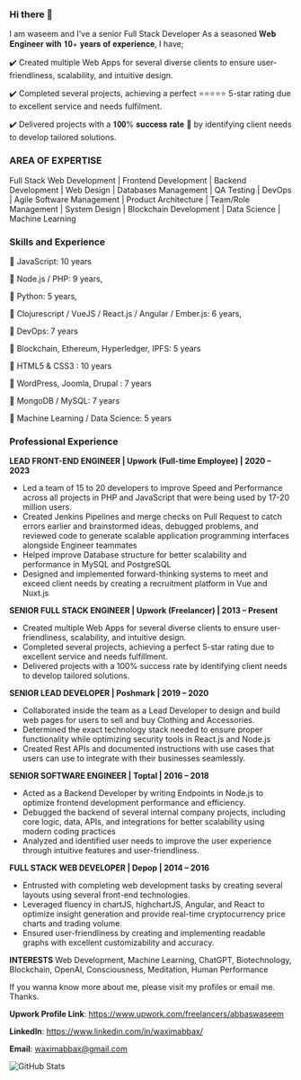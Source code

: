 ### Hi there 👋

I am waseem and I've a senior Full Stack Developer As a seasoned 𝐖𝐞𝐛 𝐄𝐧𝐠𝐢𝐧𝐞𝐞𝐫 𝐰𝐢𝐭𝐡 𝟏𝟎+ 𝐲𝐞𝐚𝐫𝐬 𝐨𝐟 𝐞𝐱𝐩𝐞𝐫𝐢𝐞𝐧𝐜𝐞, I have;

✔️ Created multiple Web Apps for several diverse clients to ensure user-friendliness, scalability, and intuitive design.

✔️ Completed several projects, achieving a perfect  ⭐⭐⭐⭐⭐  5-star rating due to excellent service and needs fulfilment.

✔️ Delivered projects with a  𝟏𝟎𝟎% 𝐬𝐮𝐜𝐜𝐞𝐬𝐬 𝐫𝐚𝐭𝐞 🚀 by identifying client needs to develop tailored solutions.


### AREA OF EXPERTISE

Full Stack Web Development | Frontend Development | Backend Development | Web Design | Databases Management | QA Testing | DevOps | Agile Software Management | Product Architecture | Team/Role Management | System Design | Blockchain Development | Data Science | Machine Learning



### Skills and Experience

🚀 JavaScript: 10 years

🚀 Node.js / PHP: 9 years,

🚀 Python: 5 years,

🚀 Clojurescript / VueJS / React.js / Angular / Ember.js: 6 years,

🚀 DevOps: 7 years

🚀 Blockchain, Ethereum, Hyperledger, IPFS: 5 years

🚀 HTML5 & CSS3 : 10 years

🚀 WordPress, Joomla, Drupal : 7 years

🚀 MongoDB / MySQL: 7 years

🚀 Machine Learning / Data Science: 5 years


### Professional Experience


**LEAD FRONT-END ENGINEER | Upwork (Full-time Employee) | 2020 – 2023**

* Led a team of 15 to 20 developers to improve Speed and Performance across all projects in PHP and JavaScript that were being used by 
17-20 million users. 
* Created Jenkins Pipelines and merge checks on Pull Request to catch errors earlier and brainstormed ideas, debugged problems, and reviewed code to generate scalable application programming interfaces alongside Engineer teammates 
* Helped improve Database structure for better scalability and  performance in MySQL and PostgreSQL 
* Designed and implemented forward-thinking systems to meet and exceed client needs by creating a recruitment platform in Vue and Nuxt.js

**SENIOR FULL STACK ENGINEER | Upwork (Freelancer) | 2013 – Present**
* Created multiple Web Apps for several diverse clients to ensure user-friendliness, scalability, and intuitive design. 
* Completed several projects, achieving a perfect 5-star rating due to excellent service and needs fulfillment. 
* Delivered projects with a 100% success rate by identifying client needs to develop tailored solutions.

**SENIOR LEAD DEVELOPER | Poshmark | 2019 – 2020**
* Collaborated inside the team as a Lead Developer to design and build web pages for users to sell and buy Clothing and Accessories. 
* Determined the exact technology stack needed to ensure proper functionality while optimizing security tools in React.js and Node.js 
* Created Rest APIs and documented instructions with use cases that users can use to integrate with their businesses seamlessly.

**SENIOR SOFTWARE ENGINEER | Toptal | 2016 – 2018**
* Acted as a Backend Developer by writing Endpoints in Node.js to optimize frontend development performance and efficiency. 
* Debugged the backend of several internal company projects, including core logic, data, APIs, and integrations for better scalability using modern coding practices 
* Analyzed and identified user needs to improve the user experience through intuitive features and user-friendliness.

**FULL STACK WEB DEVELOPER | Depop | 2014 – 2016**
* Entrusted with completing web development tasks by creating several layouts using several front-end technologies. 
* Leveraged fluency in chartJS, highchartJS,  Angular, and React to optimize insight generation and provide real-time cryptocurrency price charts and trading volume. 
* Ensured user-friendliness by creating and implementing readable graphs with excellent customizability and accuracy.


**INTERESTS**
Web Development, Machine Learning, ChatGPT, Biotechnology, Blockchain, OpenAI, Consciousness, Meditation, Human Performance

If you wanna know more about me, please visit my profiles or email me. Thanks.

**Upwork Profile Link**: https://www.upwork.com/freelancers/abbaswaseem

**LinkedIn**: https://www.linkedin.com/in/waximabbax/

**Email**: waximabbax@gmail.com

![GitHub Stats](https://github-readme-stats.vercel.app/api?username=waximabbax&show_icons=true)

